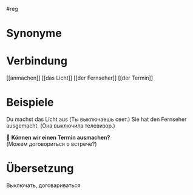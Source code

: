 #reg 
# Synonyme

# Verbindung 
[[anmachen]]
[[das Licht]]
[[der Fernseher]]
[[der Termin]]
# Beispiele
Du machst das Licht aus (Ты выключаешь свет.)
Sie hat den Fernseher ausgemacht. (Она выключила телевизор.)

🔹 **Können wir einen Termin ausmachen?**  
(Можем договориться о встрече?)
# Übersetzung
Bыключать, договариваться